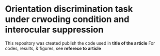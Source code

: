 # Orientation discrimination task under crwoding condition and interocular suppression

This repository was cteated publish the code used in **title of the article** 
For codes, results, & figures, see **referece to article**

